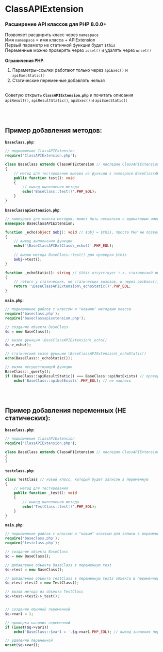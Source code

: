 # ClassAPIExtension
### Расширение API классов для PHP 8.0.0+

Позволяет расширить класс через `namespace`<br>
Имя `namespace` = имя класса + APIExtension<br>
Первый параметр не статичной функции будет `$this`<br>
Переменные можно проверять через `isset()` и удалять через `unset()`
<br><br>
**Ограничения PHP**:
1. Параметры-ссылки работают только через `apiExec()` и `apiExecStatic()`
2. Статические переменные добавлять нельзя<br><br>

Советую открыть **`ClassAPIExtension.php`** и почитать описания `apiResult()`, `apiResultStatic()`, `apiExec()` и `apiExecStatic()`

<br><br>
## Пример добавления методов:
**`baseclass.php`**:
```php
// подключение ClassAPIExtension
require('ClassAPIExtension.php');

class BaseClass extends ClassAPIExtension // наследие ClassAPIExtension
{
    // метод для тестирование вызова из функции в namespace BaseClassAPIExtension
    public function test(): void
    {
        // вывод выполнения метода
        echo('BaseClass::test()'.PHP_EOL);
    }
}
```
**`baseclassapiextension.php`**:
```php
// namespace для поиска методов. может быть несколько с одинаковым именем, что позволяет бесконечно расширять класс
namespace BaseClassAPIExtension;

function _echo(object $obj): void // $obj = $this, просто PHP не позволит использовать это имя
{
    // вывод выполнения функции
    echo('\BaseClassAPIExtClass\_echo()'.PHP_EOL);
    
    // вызов метода BaseClass::test() для проверки $this
    $obj->test();
}

function _echoStatic(): string // $this отсутствует т.к. статический вызов
{
    // return у статических, не статических вызовов, и через apiExec(), apiExecStatic() работает как у обычных функций
    return '\BaseClassAPIExtension\_echoStatic()'.PHP_EOL;
}
```
**`main.php`**:
```php
// подключение файлов с классом и "новыми" методами класса
require('baseclass.php');
require('baseclassapiextension.php');

// создание объекта BaseClass
$q = new BaseClass();

// вызов функции \BaseClassAPIExtension\_echo()
$q->_echo();

// статический вызов функции \BaseClassAPIExtension\_echoStatic()
echo(BaseClass::_echoStatic());

// вызов несуществующей функции
BaseClass::_qwerty();
if (BaseClass::apiResultStatic() === BaseClass::apiNotExists) // проверка существования функции
    echo('BaseClass::apiNotExists'.PHP_EOL); // не нашлась
```
<br><br>
## Пример добавления переменных (НЕ статических):
**`baseclass.php`**:
```php
// подключение ClassAPIExtension
require('ClassAPIExtension.php');

class BaseClass extends ClassAPIExtension // наследие ClassAPIExtension
{
}
```
**`testclass.php`**:
```php
class TestClass // новый класс, который будет записан в переменную
{
    // метод для тестирования
    public function _test(): void
    {
        // вывод выполнения метода
        echo('TestClass::test()'.PHP_EOL);
    }
}
```
**`main.php`**:
```php
// подключение файлов с классом и "новым" классом для записи в переменную
require('baseclass.php');
require('testclass.php');

// создание объекта BaseClass
$q = new BaseClass();

// добавление объекта BaseClass в переменную test
$q->test = new BaseClass();

// добавление объекта TestClass в переменную test2 объекта в переменной test
$q->test->test2 = new TestClass();

// вызов метода из объекта TestClass
$q->test->test2->_test();


// создание обычной переменной
$q->var1 = 1;

// проверка наличия переменной
if (isset($q->var1))
    echo('BaseClass::$var1 = '.$q->var1.PHP_EOL); // вывод значения переменной

// удаление переменной
unset($q->var1);
```
